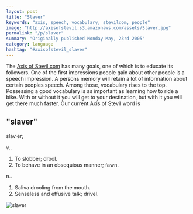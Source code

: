 ```yaml
---
layout: post
title: "Slaver"
keywords: "axis, speech, vocabulary, stevilcom, people"
image: "http://axisofstevil.s3.amazonaws.com/assets/Slaver.jpg"
permalink: "/p/slaver"
summary: "Originally published Monday May, 23rd 2005"
category: language
hashtag: "#axisofstevil_slaver"
---
```


[id_1]: http://axisofstevil.s3.amazonaws.com/assets/Slaver.jpg "slaver"
The [Axis of Stevil.com](/ "Axis of Stevil.com") has many goals, one of which is to educate its followers. One of the first impressions people gain about other people is a speech impression. A persons memory will retain a lot of information about certain peoples speech. Among those, vocabulary rises to the top. Possessing a good vocabulary is as important as learning how to ride a bike. With or without it you will get to your destination, but with it you will get there much faster. Our current Axis of Stevil word is

## "slaver" ##

slav·er;

v..

1. To slobber; drool.
2. To behave in an obsequious manner; fawn.
   
n..     
   
1. Saliva drooling from the mouth.
2. Senseless and effusive talk; drivel.

![slaver][id_1]
